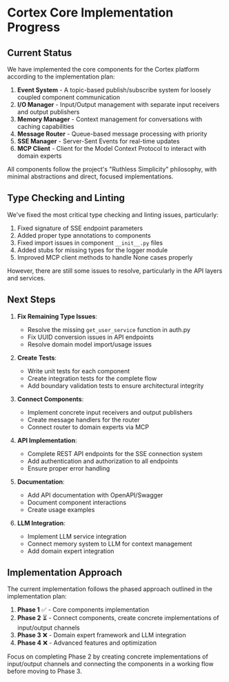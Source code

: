 # Cortex Core Implementation Progress

## Current Status

We have implemented the core components for the Cortex platform according to the implementation plan:

1. **Event System** - A topic-based publish/subscribe system for loosely coupled component communication
2. **I/O Manager** - Input/Output management with separate input receivers and output publishers
3. **Memory Manager** - Context management for conversations with caching capabilities
4. **Message Router** - Queue-based message processing with priority
5. **SSE Manager** - Server-Sent Events for real-time updates
6. **MCP Client** - Client for the Model Context Protocol to interact with domain experts

All components follow the project's "Ruthless Simplicity" philosophy, with minimal abstractions and direct, focused implementations.

## Type Checking and Linting

We've fixed the most critical type checking and linting issues, particularly:

1. Fixed signature of SSE endpoint parameters
2. Added proper type annotations to components
3. Fixed import issues in component `__init__.py` files
4. Added stubs for missing types for the logger module
5. Improved MCP client methods to handle None cases properly

However, there are still some issues to resolve, particularly in the API layers and services.

## Next Steps

1. **Fix Remaining Type Issues**:
   - Resolve the missing `get_user_service` function in auth.py
   - Fix UUID conversion issues in API endpoints
   - Resolve domain model import/usage issues

2. **Create Tests**:
   - Write unit tests for each component
   - Create integration tests for the complete flow
   - Add boundary validation tests to ensure architectural integrity

3. **Connect Components**:
   - Implement concrete input receivers and output publishers
   - Create message handlers for the router
   - Connect router to domain experts via MCP

4. **API Implementation**:
   - Complete REST API endpoints for the SSE connection system
   - Add authentication and authorization to all endpoints
   - Ensure proper error handling

5. **Documentation**:
   - Add API documentation with OpenAPI/Swagger
   - Document component interactions
   - Create usage examples

6. **LLM Integration**:
   - Implement LLM service integration
   - Connect memory system to LLM for context management
   - Add domain expert integration

## Implementation Approach

The current implementation follows the phased approach outlined in the implementation plan:

1. **Phase 1** ✅ - Core components implementation
2. **Phase 2** ⏳ - Connect components, create concrete implementations of input/output channels
3. **Phase 3** ❌ - Domain expert framework and LLM integration
4. **Phase 4** ❌ - Advanced features and optimization

Focus on completing Phase 2 by creating concrete implementations of input/output channels and connecting the components in a working flow before moving to Phase 3.